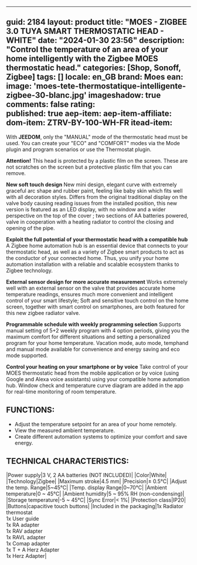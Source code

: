   ---
  guid: 2184
  layout: product 
  title: "MOES - ZIGBEE 3.0 TUYA SMART THERMOSTATIC HEAD - WHITE"
  date: "2024-01-30 23:56"
  description: "Control the temperature of an area of your home intelligently with the Zigbee MOES thermostatic head."
  categories: [Shop, Sonoff, Zigbee]
  tags: []
  locale: en_GB
  brand: Moes
  ean: 
  image: 'moes-tete-thermostatique-intelligente-zigbee-30-blanc.jpg'
  imageshadow: true
  comments: false
  rating:  
  published: true
  aep-item: 
  aep-item-affiliate: 
  dom-item: ZTRV-BY-100-WH-FR
  itead-item: 
  ---

With **JEEDOM**, only the "MANUAL" mode of the thermostatic head must be used. You can create your "ECO" and "COMFORT" modes via the Mode plugin and program scenarios or use the Thermostat plugin.

**Attention!** This head is protected by a plastic film on the screen. These are not scratches on the screen but a protective plastic film that you can remove.

**New soft touch design**
New mini design, elegant curve with extremely graceful arc shape and rubber paint, feeling like baby skin which fits well with all decoration styles. Differs from the original traditional display on the valve body causing reading issues from the installed position, this new version is featured as an LED display, with no window and a wider perspective on the top of the cover ; two sections of AA batteries powered, valve in cooperation with a heating radiator to control the closing and opening of the pipe.

**Exploit the full potential of your thermostatic head with a compatible hub**
A Zigbee home automation hub is an essential device that connects to your thermostatic head, as well as a variety of Zigbee smart products to act as the conductor of your connected home. Thus, you unify your home automation installation with a reliable and scalable ecosystem thanks to Zigbee technology.

**External sensor design for more accurate measurement**
Works extremely well with an external sensor on the valve that provides accurate home temperature readings, ensures much more convenient and intelligent control of your smart lifestyle; Soft and sensitive touch control on the home screen, together with smart control on smartphones, are both featured for this new zigbee radiator valve.

**Programmable schedule with weekly programming selection**
Supports manual setting of 5+2 weekly program with 4 option periods, giving you the maximum comfort for different situations and setting a personalized program for your home temperature. Vacation mode, auto mode, temphand and manual mode available for convenience and energy saving and eco mode supported.

**Control your heating on your smartphone or by voice**
Take control of your MOES thermostatic head from the mobile application or by voice (using Google and Alexa voice assistants) using your compatible home automation hub. Window check and temperature curve diagram are added in the app for real-time monitoring of room temperature.

## FUNCTIONS:

- Adjust the temperature setpoint for an area of your home remotely.
- View the measured ambient temperature.
- Create different automation systems to optimize your comfort and save energy.
  
## TECHNICAL CHARACTERISTICS:

|Power supply|3 V, 2 AA batteries (NOT INCLUDED)|
|Color|White|
|Technology|Zigbee|
|Maximum stroke|4.5 mm|
|Precision|± 0.5°C|
|Adjust the temp. Range|5~45°C|
|Temp. display Range|0~70°C|
|Ambient temperature|0 ~ 45°C|
|Ambient humidity|5 ~ 95% RH (non-condensing)|
|Storage temperature|-5 ~ 45°C|
|Sync Error|< 1%|
|Protection class|IP20|
|Buttons|capacitive touch buttons|
|Included in the packaging|1x Radiator thermostat<br>1x User guide<br>1x RA adapter<br>1x RAV adapter<br>1x RAVL adapter<br>1x Comap adapter<br>1x T + A Herz Adapter<br>1x Herz Adapter|